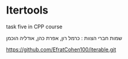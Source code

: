 # Itertools

task five in CPP course

שמות חברי הצוות : כרמל רון, אפרת כהן, אודליה הוכמן

https://github.com/EfratCohen100/iterable.git
